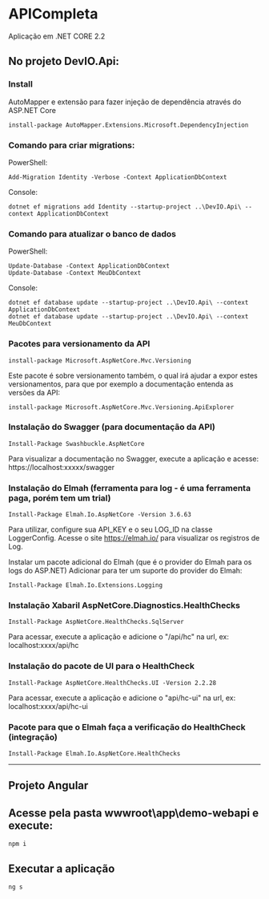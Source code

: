 # APICompleta
Aplicação em .NET CORE 2.2

## No projeto DevIO.Api:

### Install
AutoMapper e extensão para fazer injeção de dependência através do ASP.NET Core
```
install-package AutoMapper.Extensions.Microsoft.DependencyInjection
```

### Comando para criar migrations:
PowerShell:
```
Add-Migration Identity -Verbose -Context ApplicationDbContext
```
Console:
```
dotnet ef migrations add Identity --startup-project ..\DevIO.Api\ --context ApplicationDbContext
```


### Comando para atualizar o banco de dados
PowerShell:
```
Update-Database -Context ApplicationDbContext
Update-Database -Context MeuDbContext
```
Console:
```
dotnet ef database update --startup-project ..\DevIO.Api\ --context ApplicationDbContext
dotnet ef database update --startup-project ..\DevIO.Api\ --context MeuDbContext
```


### Pacotes para versionamento da API
```
install-package Microsoft.AspNetCore.Mvc.Versioning
```

Este pacote é sobre versionamento também, o qual irá ajudar a expor estes versionamentos, para que por exemplo a documentação entenda as versões da API:
```
install-package Microsoft.AspNetCore.Mvc.Versioning.ApiExplorer
```


### Instalação do Swagger (para documentação da API)
```
Install-Package Swashbuckle.AspNetCore
```
Para visualizar a documentação no Swagger, execute a aplicação e acesse: https://localhost:xxxxx/swagger


### Instalação do Elmah (ferramenta para log - é uma ferramenta paga, porém tem um trial)
```
Install-Package Elmah.Io.AspNetCore -Version 3.6.63
```
Para utilizar, configure sua API_KEY e o seu LOG_ID na classe LoggerConfig.
Acesse o site https://elmah.io/ para visualizar os registros de Log.

Instalar um pacote adicional do Elmah (que é o provider do Elmah para os logs do ASP.NET)
Adicionar para ter um suporte do provider do Elmah:
```
Install-Package Elmah.Io.Extensions.Logging
```

### Instalação Xabaril AspNetCore.Diagnostics.HealthChecks
```
Install-Package AspNetCore.HealthChecks.SqlServer
```
Para acessar, execute a aplicação e adicione o "/api/hc" na url, ex: localhost:xxxx/api/hc

### Instalação do pacote de UI para o HealthCheck
```
Install-Package AspNetCore.HealthChecks.UI -Version 2.2.28
```
Para acessar, execute a aplicação e adicione o "api/hc-ui" na url, ex: localhost:xxxx/api/hc-ui

### Pacote para que o Elmah faça a verificação do HealthCheck (integração)
```
Install-Package Elmah.Io.AspNetCore.HealthChecks
```

------------------------------

## Projeto Angular

## Acesse pela pasta wwwroot\app\demo-webapi e execute:
```
npm i
```

## Executar a aplicação
```
ng s
```
